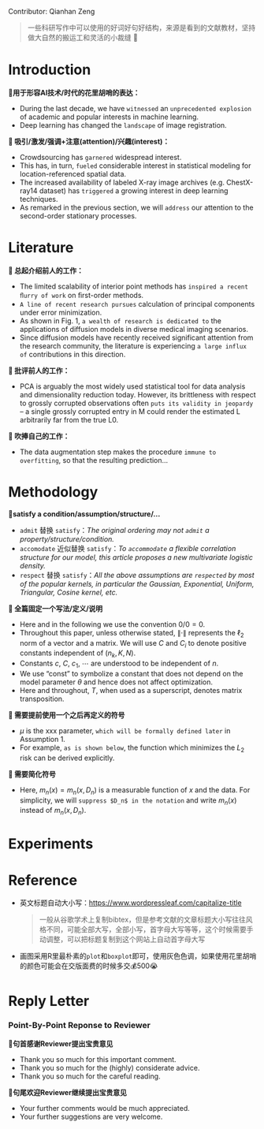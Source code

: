 Contributor: Qianhan Zeng

> 一些科研写作中可以使用的好词好句好结构，来源是看到的文献教材，坚持做大自然的搬运工和灵活的小裁缝 🐶
# Introduction

**🚩用于形容AI技术/时代的花里胡哨的表达：**
- During the last decade, we have `witnessed` an `unprecedented explosion` of academic and popular interests in machine learning. 
- Deep learning has changed the `landscape` of image registration.
  

**🚩 吸引/激发/强调+注意(attention)/兴趣(interest)：**
- Crowdsourcing has `garnered` widespread interest.
- This has, in turn, `fueled` considerable interest in statistical modeling for location-referenced spatial data.
- The increased availability of labeled X-ray image archives (e.g. ChestX-ray14 dataset) has `triggered` a growing interest in deep learning techniques.
- As remarked in the previous section, we will `address` our attention to the second-order stationary processes. 
  


# Literature

**🚩 总起介绍前人的工作：**
- The limited scalability of interior point methods has `inspired a recent ﬂurry of work` on ﬁrst-order methods.
- `A line of recent research pursues` calculation of principal components under error minimization.
- As shown in Fig. 1, `a wealth of research is dedicated to` the applications of diffusion models in diverse medical imaging scenarios.
- Since diffusion models have recently received significant attention from the research community, the literature is experiencing `a large influx of` contributions in this direction.


**🚩 批评前人的工作：**
- PCA is arguably the most widely used statistical tool for data analysis and dimensionality reduction today. However, its brittleness with respect to grossly corrupted observations often `puts its validity in jeopardy` – a single grossly corrupted entry in M could render the estimated L arbitrarily far from the true L0.

**🚩 吹捧自己的工作：**
- The data augmentation step makes the procedure `immune to overfitting`, so that the resulting prediction...

# Methodology

**🚩satisfy a condition/assumption/structure/...**
- `admit` 替换 `satisfy`：*The original ordering may not `admit` a property/structure/condition.*
- `accomodate` 近似替换 `satisfy`：*To `accommodate` a flexible correlation structure for our model, this article proposes a new multivariate logistic density.*
- `respect` 替换 `satisfy`：*All the above assumptions are `respected` by most of the popular kernels, in particular the Gaussian, Exponential, Uniform, Triangular, Cosine kernel, etc.*

**🚩 全篇固定一个写法/定义/说明**
- Here and in the following we use the convention $0/0=0$.
- Throughout this paper, unless otherwise stated, $\|\cdot\|$ represents the $\ell_2$ norm of a vector and a matrix. We will use $C$ and $C_i$ to denote positive constants independent of $(n_k , K, N )$.
- Constants $c$, $C$, $c_1$, $\cdots$ are understood to be independent of $n$.
- We use “const” to symbolize a constant that does not depend on the model parameter $\theta$ and hence does not affect optimization.
- Here and throughout, $T$, when used as a superscript, denotes matrix transposition.

**🚩 需要提前使用一个之后再定义的符号**

- $\mu$ is the xxx parameter, `which will be formally defined later` in Assumption 1.
- For example, `as is shown below`, the function which minimizes the $L_2$ risk can be derived explicitly.
  

**🚩 需要简化符号**
- Here, $m_n(x) = m_n(x, D_n)$ is a measurable function of $x$ and the data. For simplicity, we will `suppress $D_n$ in the notation` and write $m_n(x)$ instead of $m_n(x, D_n)$.



# Experiments

# Reference

- 英文标题自动大小写：https://www.wordpressleaf.com/capitalize-title
  > 一般从谷歌学术上复制bibtex，但是参考文献的文章标题大小写往往风格不同，可能全部大写，全部小写，首字母大写等等，这个时候需要手动调整，可以把标题复制到这个网站上自动首字母大写

- 画图采用R里最朴素的`plot`和`boxplot`即可，使用灰色色调，如果使用花里胡哨的颜色可能会在交版面费的时候多交💰500😭

# Reply Letter

### Point-By-Point Reponse to Reviewer

**🚩句首感谢Reviewer提出宝贵意见**

- Thank you so much for this important comment.
- Thank you so much for the (highly) considerate advice.
- Thank you so much for the careful reading.


**🚩句尾欢迎Reviewer继续提出宝贵意见**
- Your further comments would be much appreciated.
- Your further suggestions are very welcome.